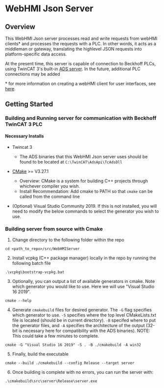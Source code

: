 # WebHMI Json Server

## Overview

This WebHMI Json server processes read and write requests from webHMI clients* and processes the requests with a PLC. In other words, it acts as a middleman or gateway, translating the highlevel JSON requests into platform-specific data access.

At the present time, this server is capable of connection to Beckhoff PLCs, using TwinCAT 3's built-in [ADS server](https://www.beckhoff.com/en-us/products/automation/twincat/tc1xxx-twincat-3-base/tc1000.html). In the future, additional PLC connections may be added



\* for more information on creating a webHMI client for user interfaces, see [here](https://loupeteam.github.io/LoupeDocs/libraries/webhmi.html).


## Getting Started

### Building and Running server for communication with Beckhoff TwinCAT 3 PLC 


#### Necessary Installs

* Twincat 3
    - The ADS binaries that this WebHMI Json server uses should be found to be located at `C:\TwinCAT\AdsApi\TcAdsDll`

* [CMake](https://cmake.org/download/) >= V3.27.1
    - Overview: CMake is a system for building C++ projects through whichever compiler you wish.
    - Install Recommendation: Add cmake to PATH so that `cmake` can be called from the command line

* (Optional) Visual Studio Community 2019. If this is not installed, you will need to modify the below commands to select the generator you wish to use.


### Building server from source with Cmake 


1. Change directory to the following folder within the repo

```CMD
cd <path_to_repo>/src/WebHMIServer
```

2. Install vcpkg (C++ package manager) locally in the repo by running the following batch file

```CMD
.\vcpkg\bootstrap-vcpkg.bat
```

3. Optionally, you can output a list of available generators in cmake. Note which generator you would like to use. Here we will use "Visual Studio 16 2019".

```CMD
cmake --help
```

4. Generate `cmakebuild` files for desired generator. The `-G` flag specifies which generator to use. `-S` specifies where the top level CMakeLists.txt file is located (should be in current directory). `-B` specifed where to put the generator files, and `-A` specifies the architecture of the output (32-bit is necessary here for compatibility with the ADS binaries).
NOTE: This could take a few minutes to complete.
```CMD
cmake -G "Visual Studio 16 2019" -S . -B ./cmakebuild -A win32
```

5. Finally, build the executable
```CMD
cmake --build ./cmakebuild --config Release --target server
```

6. Once building is complete with no errors, you can run the server with:
```CMD
.\cmakebuild\src\server\Release\server.exe
```